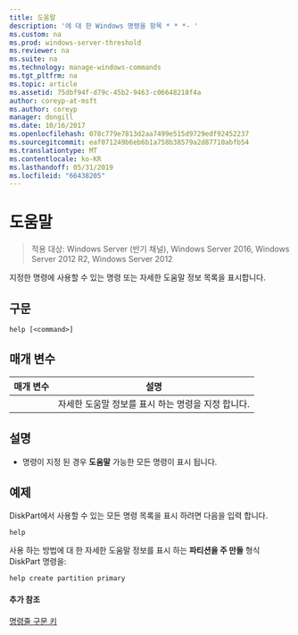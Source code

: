 ```yaml
---
title: 도움말
description: '에 대 한 Windows 명령을 항목 * * *- '
ms.custom: na
ms.prod: windows-server-threshold
ms.reviewer: na
ms.suite: na
ms.technology: manage-windows-commands
ms.tgt_pltfrm: na
ms.topic: article
ms.assetid: 75dbf94f-d79c-45b2-9463-c06648218f4a
author: coreyp-at-msft
ms.author: coreyp
manager: dongill
ms.date: 10/16/2017
ms.openlocfilehash: 078c779e7813d2aa7499e515d9729edf92452237
ms.sourcegitcommit: eaf071249b6eb6b1a758b38579a2d87710abfb54
ms.translationtype: MT
ms.contentlocale: ko-KR
ms.lasthandoff: 05/31/2019
ms.locfileid: "66438205"
---
```

# <a name="help"></a>도움말

>적용 대상: Windows Server (반기 채널), Windows Server 2016, Windows Server 2012 R2, Windows Server 2012

지정한 명령에 사용할 수 있는 명령 또는 자세한 도움말 정보 목록을 표시합니다.  
  
  
  
## <a name="syntax"></a>구문  
  
```  
help [<command>]  
```  
  
## <a name="parameters"></a>매개 변수  
  
| 매개 변수 |                              설명                              |
|-----------|-----------------------------------------------------------------------|
| <command> | 자세한 도움말 정보를 표시 하는 명령을 지정 합니다. |
  
## <a name="remarks"></a>설명  
  
-   명령이 지정 된 경우 **도움말** 가능한 모든 명령이 표시 됩니다.  
  
## <a name="BKMK_examples"></a>예제  
DiskPart에서 사용할 수 있는 모든 명령 목록을 표시 하려면 다음을 입력 합니다.  
  
```  
help  
```  
  
사용 하는 방법에 대 한 자세한 도움말 정보를 표시 하는 **파티션을 주 만들** 형식 DiskPart 명령을:  
  
```  
help create partition primary  
```  
  
#### <a name="additional-references"></a>추가 참조  
[명령줄 구문 키](command-line-syntax-key.md)  
  

  

